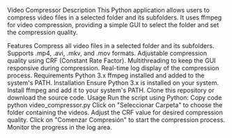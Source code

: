 Video Compressor
Description
This Python application allows users to compress video files in a selected folder and its subfolders. It uses ffmpeg for video compression, providing a simple GUI to select the folder and set the compression quality.

Features
Compress all video files in a selected folder and its subfolders.
Supports .mp4, .avi, .mkv, and .mov formats.
Adjustable compression quality using CRF (Constant Rate Factor).
Multithreading to keep the GUI responsive during compression.
Real-time log display of the compression process.
Requirements
Python 3.x
ffmpeg installed and added to the system's PATH.
Installation
Ensure Python 3.x is installed on your system.
Install ffmpeg and add it to your system's PATH.
Clone this repository or download the source code.
Usage
Run the script using Python:
Copy code
python video_compressor.py
Click on "Seleccionar Carpeta" to choose the folder containing the videos.
Adjust the CRF value for desired compression quality.
Click on "Comenzar Compresión" to start the compression process.
Monitor the progress in the log area.
